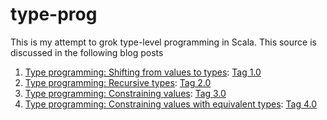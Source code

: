 type-prog
=========

This is my attempt to grok type-level programming in Scala.  This source is discussed in the following blog posts

1. [Type programming: Shifting from values to types](http://proseand.co.nz/2014/02/17/type-programming-shifting-from-values-to-types/): [Tag 1.0](https://github.com/barnesjd/type-prog/tree/1.0)
2. [Type programming: Recursive types](http://proseand.co.nz/2014/03/10/type-programming-recursive-types/): [Tag 2.0](https://github.com/barnesjd/type-prog/tree/2.0)
3. [Type programming: Constraining values](http://proseand.co.nz/2014/03/17/type-programming-constraining-values): [Tag 3.0](https://github.com/barnesjd/type-prog/tree/3.0)
4. [Type programming: Constraining values with equivalent types](http://proseand.co.nz/2014/03/24/type-programming-constraining-values-with-equivalent-types): [Tag 4.0](https://github.com/barnesjd/type-prog/tree/4.0)